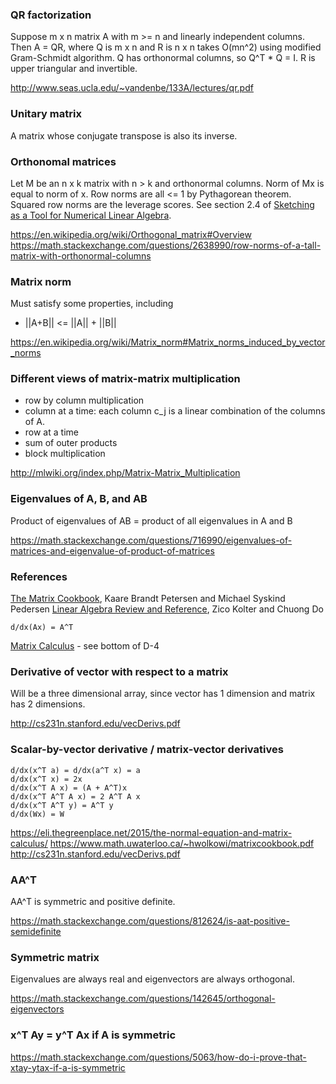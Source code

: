 ### QR factorization

Suppose m x n matrix A with m >= n and linearly independent columns. Then A = QR, where Q is m x n and R is n x n takes O(mn^2) using modified Gram-Schmidt algorithm. Q has orthonormal columns, so Q^T * Q = I. R is upper triangular and invertible.

http://www.seas.ucla.edu/~vandenbe/133A/lectures/qr.pdf


### Unitary matrix

A matrix whose conjugate transpose is also its inverse.


### Orthonomal matrices

Let M be an n x k matrix with n > k and orthonormal columns. Norm of Mx is equal to norm of x. Row norms are all <= 1 by Pythagorean theorem. Squared row norms are the leverage scores. See section 2.4 of [Sketching as a Tool for Numerical Linear Algebra](https://arxiv.org/abs/1411.4357).

https://en.wikipedia.org/wiki/Orthogonal_matrix#Overview
https://math.stackexchange.com/questions/2638990/row-norms-of-a-tall-matrix-with-orthonormal-columns


### Matrix norm

Must satisfy some properties, including

* ||A+B|| <= ||A|| + ||B||

https://en.wikipedia.org/wiki/Matrix_norm#Matrix_norms_induced_by_vector_norms


### Different views of matrix-matrix multiplication

* row by column multiplication
* column at a time: each column c_j is a linear combination of the columns of A.
* row at a time
* sum of outer products
* block multiplication

http://mlwiki.org/index.php/Matrix-Matrix_Multiplication


### Eigenvalues of A, B, and AB

Product of eigenvalues of AB = product of all eigenvalues in A and B

https://math.stackexchange.com/questions/716990/eigenvalues-of-matrices-and-eigenvalue-of-product-of-matrices


### References

[The Matrix Cookbook](https://www.math.uwaterloo.ca/~hwolkowi/matrixcookbook.pdf), Kaare Brandt Petersen and Michael Syskind Pedersen
[Linear Algebra Review and Reference](http://cs229.stanford.edu/section/cs229-linalg.pdf), Zico Kolter and Chuong Do

```
d/dx(Ax) = A^T
```

[Matrix Calculus](http://www.doc.ic.ac.uk/~ahanda/referencepdfs/MatrixCalculus.pdf) - see bottom of D-4


### Derivative of vector with respect to a matrix

Will be a three dimensional array, since vector has 1 dimension and matrix has 2 dimensions.

http://cs231n.stanford.edu/vecDerivs.pdf


### Scalar-by-vector derivative / matrix-vector derivatives

```
d/dx(x^T a) = d/dx(a^T x) = a
d/dx(x^T x) = 2x
d/dx(x^T A x) = (A + A^T)x
d/dx(x^T A^T A x) = 2 A^T A x
d/dx(x^T A^T y) = A^T y
d/dx(Wx) = W
```

https://eli.thegreenplace.net/2015/the-normal-equation-and-matrix-calculus/
https://www.math.uwaterloo.ca/~hwolkowi/matrixcookbook.pdf
http://cs231n.stanford.edu/vecDerivs.pdf


### AA^T

AA^T is symmetric and positive definite.

https://math.stackexchange.com/questions/812624/is-aat-positive-semidefinite


### Symmetric matrix

Eigenvalues are always real and eigenvectors are always orthogonal.

https://math.stackexchange.com/questions/142645/orthogonal-eigenvectors


### x^T Ay = y^T Ax if A is symmetric

https://math.stackexchange.com/questions/5063/how-do-i-prove-that-xtay-ytax-if-a-is-symmetric